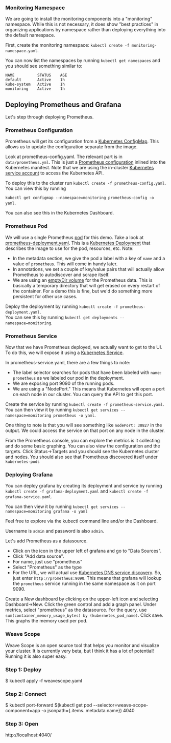 ### Monitoring Namespace ###
We are going to install the monitoring components into a "monitoring"
namespace.  While this is not necessary, it does show "best practices"
in organizing applications by namespace rather than deploying
everything into the default namespace.


First, create the monitoring namespace: `kubectl create -f
monitoring-namespace.yaml`.

You can now list the namespaces by running `kubectl get namespaces`
and you should see something similar to:

```
NAME          STATUS    AGE
default       Active    1h
kube-system   Active    1h
monitoring    Active    1h
```

## Deploying Prometheus and Grafana ##

Let's step through deploying Prometheus.  



### Prometheus Configuration ###
Prometheus will get its configuration from a
[Kubernetes ConfigMap](http://kubernetes.io/docs/user-guide/configmap/).
This allows us to update the configuration separate from the image.


Look at prometheus-config.yaml. The
relevant part is in `data/prometheus.yml`.  This is just a [Prometheus
configuration](https://prometheus.io/docs/operating/configuration/)
inlined into the Kubernetes manifest. Note that we are using the in-cluster
[Kubernetes service account](http://kubernetes.io/docs/user-guide/service-accounts/) to access the Kubernetes API.

To deploy this to the cluster run `kubectl create -f prometheus-config.yaml`.  
You can view this by running 

`kubectl get configmap --namespace=monitoring prometheus-config -o yaml`. 

You can also see this in the Kubernetes Dashboard.


### Prometheus Pod ###
We will use a single Prometheus
[pod](http://kubernetes.io/docs/user-guide/pods/) for this demo. 
Take a look at [prometheus-deployment.yaml](./prometheus-deployment.yaml).
This is a [Kubernetes Deployment](http://kubernetes.io/docs/user-guide/deployments/) that describes the image to use for
the pod, resources, etc.  Note:

* In the metadata section, we give the pod a label with a key of
`name` and a value of `prometheus`. This will come in handy later.
* In annotations, we set a couple of key/value pairs that will
actually allow Prometheus to autodiscover and scrape itself.
* We are using an
  [emptyDir volume](http://kubernetes.io/docs/user-guide/volumes/#emptydir)
  for the Prometheus data.  This is basically a temporary directory
  that will get erased on every restart of the container.  For a demo
  this is fine, but we'd do something more persistent for other use
  cases.

Deploy the deployment by running `kubectl create -f prometheus-deployment.yaml`.  
You can see this by running `kubectl get deployments --namespace=monitoring`.

### Prometheus Service ###

Now that we have Prometheus deployed, we actually want to get to the
UI.  To do this, we will expose it using a
[Kubernetes Service](http://kubernetes.io/docs/user-guide/services/).

In prometheus-service.yaml, there are a
few things to note:

* The label selector searches for pods that have been labeled with
`name: prometheus` as we labeled our pod in the deployment.
* We are exposing port 9090 of the running pods.
* We are using a "NodePort."  This means that Kubernetes will open a
port on each node in our cluster. You can query the API to get this
port.

Create the service by running `kubectl create -f prometheus-service.yaml`.  
You can then view it by running `kubectl get services --namespace=monitoring prometheus -o yaml`.



One thing to note is that you will see something like `nodePort:
30827` in the output.  We could access the service on that port on any
node in the cluster.  

From the Prometheus console, you can explore the metrics is it
collecting and do some basic graphing.  You can also view the
configuration and the targets. Click Status->Targets and you should
see the Kubernetes cluster and nodes.  You should also see that
Prometheus discovered itself under `kubernetes-pods`

### Deploying Grafana ###

You can deploy grafana by creating its deployment and service by
running `kubectl create -f grafana-deployment.yaml` 
and `kubectl create -f grafana-service.yaml`.

You can then view it by running `kubectl get services --namespace=monitoring grafana -o yaml`


Feel free to explore via the kubectl command line and/or the Dashboard.

Username is `admin` and password is also `admin`.

Let's add Prometheus as a datasource.
* Click on the icon in the upper
left of grafana and go to "Data Sources".
* Click "Add data
source".
* For name, just use "prometheus"
* Select "Prometheus" as the type
* For the URL, we will actual use [Kubernetes DNS service
  discovery](http://kubernetes.io/docs/user-guide/services/#dns). So,
  just enter `http://prometheus:9090`. This means that grafana will
  lookup the `prometheus` service running in the same namespace as it
  on port 9090.

Create a New dashboard by clicking on the upper-left icon and
selecting Dashboard->New.  Click the green control and add a graph
panel.  Under metrics, select "prometheus" as the datasource. For the
query, use `sum(container_memory_usage_bytes) by (kubernetes_pod_name)`.  Click
save. This graphs the memory used per pod.

### Weave Scope ###

Weave Scope is an open source tool that helps you monitor and visualize your cluster. It is currently very beta, but I think it has a lot of potential!
Running it is also super easy.

### Step 1: Deploy ###

$ kubectl apply -f weavescope.yaml

### Step 2: Connect ###

$ kubectl port-forward $(kubectl get pod --selector=weave-scope-component=app -o jsonpath={.items..metadata.name}) 4040

### Step 3: Open ###

http://localhost:4040/




